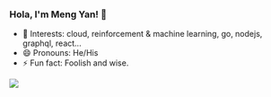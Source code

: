 ### Hola, I'm Meng Yan! 👋

<!--
**yanmxa/yanmxa** is a ✨ _special_ ✨ repository because its `README.md` (this file) appears on your GitHub profile.
Here are some ideas to get you started:
- 👯 I’m looking to collaborate on ...
- 🤔 I’m looking for help with ...
- 🔭 I’m currently working on Thoughtworks

-->

- 🤔 Interests: cloud, reinforcement & machine learning, go, nodejs, graphql, react... 
- 😄 Pronouns: He/His
- ⚡ Fun fact: Foolish and wise.

<a href="https://github.com/yanmxa/yanmxa/blob/master/README.md">
  <img align="left" src="https://github-readme-stats.vercel.app/api?username=yanmxa&show_icons=true&count_private=true&theme=graywhite" />
</a>

